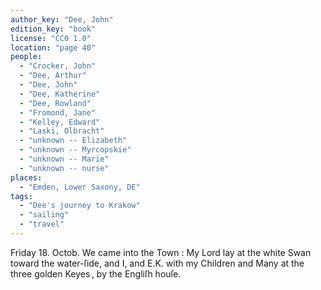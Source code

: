 ```yaml
---
author_key: "Dee, John"
edition_key: "book"
license: "CC0 1.0"
location: "page 40"
people:
  - "Crocker, John"
  - "Dee, Arthur"
  - "Dee, John"
  - "Dee, Katherine"
  - "Dee, Rowland"
  - "Fromond, Jane"
  - "Kelley, Edward"
  - "Laski, Olbracht"
  - "unknown -- Elizabeth"
  - "unknown -- Myrcopskie"
  - "unknown -- Marie"
  - "unknown -- nurse"
places:
  - "Emden, Lower Saxony, DE"
tags:
  - "Dee's journey to Krakow"
  - "sailing"
  - "travel"
---
```

Friday 18. Octob. We came into the Town : My Lord lay at the white Swan toward the
water-ſide, and I, and E.K. with my Children and Many at the three golden Keyes , by the
Engliſh houſe.
